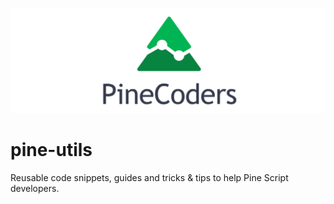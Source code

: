 ![logo](images/PineCoders.png "Pine")

# pine-utils
Reusable code snippets, guides and tricks & tips to help Pine Script developers.
